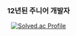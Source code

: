 <div align="center">

### 12년된 주니어 개발자

[![Solved.ac Profile](http://mazassumnida.wtf/api/generate_badge?boj=yklovejesus)](https://solved.ac/yklovejesus)

</div>
